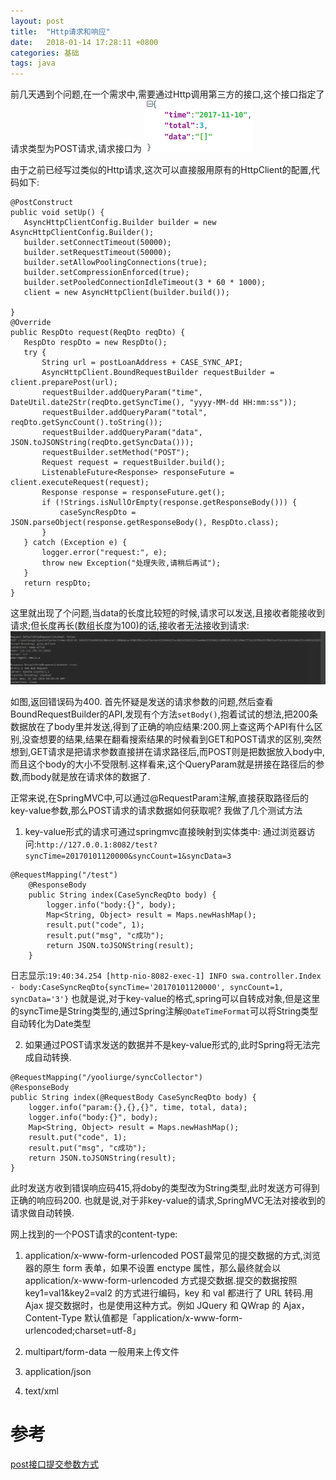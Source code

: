 ```yaml
---
layout: post
title:  "Http请求和响应"
date:   2018-01-14 17:28:11 +0800
categories: 基础
tags: java
---
```


前几天遇到个问题,在一个需求中,需要通过Http调用第三方的接口,这个接口指定了请求类型为POST请求,请求接口为
![](/_pic/201801/httpReq.png)

由于之前已经写过类似的Http请求,这次可以直接服用原有的HttpClient的配置,代码如下:

~~~
@PostConstruct
public void setUp() {
   AsyncHttpClientConfig.Builder builder = new AsyncHttpClientConfig.Builder();
   builder.setConnectTimeout(50000);
   builder.setRequestTimeout(50000);
   builder.setAllowPoolingConnections(true);
   builder.setCompressionEnforced(true);
   builder.setPooledConnectionIdleTimeout(3 * 60 * 1000);
   client = new AsyncHttpClient(builder.build());

}
@Override
public RespDto request(ReqDto reqDto) {
   RespDto respDto = new RespDto();
   try {
       String url = postLoanAddress + CASE_SYNC_API;
       AsyncHttpClient.BoundRequestBuilder requestBuilder = client.preparePost(url);
       requestBuilder.addQueryParam("time", DateUtil.date2Str(reqDto.getSyncTime(), "yyyy-MM-dd HH:mm:ss"));
       requestBuilder.addQueryParam("total", reqDto.getSyncCount().toString());
       requestBuilder.addQueryParam("data", JSON.toJSONString(reqDto.getSyncData()));
       requestBuilder.setMethod("POST");
       Request request = requestBuilder.build();
       ListenableFuture<Response> responseFuture = client.executeRequest(request);
       Response response = responseFuture.get();
       if (!Strings.isNullOrEmpty(response.getResponseBody())) {
           caseSyncRespDto = JSON.parseObject(response.getResponseBody(), RespDto.class);
       }
   } catch (Exception e) {
       logger.error("request:", e);
       throw new Exception("处理失败,请稍后再试");
   }
   return respDto;
}
~~~

这里就出现了个问题,当data的长度比较短的时候,请求可以发送,且接收者能接收到请求;但长度再长(数组长度为100)的话,接收者无法接收到请求:
![](/_pic/201801/untitled.png)

如图,返回错误码为400.
首先怀疑是发送的请求参数的问题,然后查看BoundRequestBuilder的API,发现有个方法`setBody()`,抱着试试的想法,把200条数据放在了body里并发送,得到了正确的响应结果:200.网上查这两个API有什么区别,没查想要的结果,结果在翻看搜索结果的时候看到GET和POST请求的区别,突然想到,GET请求是把请求参数直接拼在请求路径后,而POST则是把数据放入body中,而且这个body的大小不受限制.这样看来,这个QueryParam就是拼接在路径后的参数,而body就是放在请求体的数据了.

正常来说,在SpringMVC中,可以通过@RequestParam注解,直接获取路径后的key-value参数,那么POST请求的请求数据如何获取呢?
我做了几个测试方法

1. key-value形式的请求可通过springmvc直接映射到实体类中:
通过浏览器访问:`http://127.0.0.1:8082/test?syncTime=20170101120000&syncCount=1&syncData=3`
~~~
@RequestMapping("/test")
    @ResponseBody
    public String index(CaseSyncReqDto body) {
        logger.info("body:{}", body);
        Map<String, Object> result = Maps.newHashMap();
        result.put("code", 1);
        result.put("msg", "c成功");
        return JSON.toJSONString(result);
    }
~~~
日志显示:`19:40:34.254 [http-nio-8082-exec-1] INFO swa.controller.Index - body:CaseSyncReqDto{syncTime='20170101120000', syncCount=1, syncData='3'}`
也就是说,对于key-value的格式,spring可以自转成对象,但是这里的syncTime是String类型的,通过Spring注解`@DateTimeFormat`可以将String类型自动转化为Date类型

2. 如果通过POST请求发送的数据并不是key-value形式的,此时Spring将无法完成自动转换.

~~~
@RequestMapping("/yooliurge/syncCollector")
@ResponseBody
public String index(@RequestBody CaseSyncReqDto body) {
    logger.info("param:{},{},{}", time, total, data);
    logger.info("body:{}", body);
    Map<String, Object> result = Maps.newHashMap();
    result.put("code", 1);
    result.put("msg", "c成功");
    return JSON.toJSONString(result);
}
~~~
此时发送方收到错误响应码415,将doby的类型改为String类型,此时发送方可得到正确的响应码200.
也就是说,对于非key-value的请求,SpringMVC无法对接收到的请求做自动转换.

网上找到的一个POST请求的content-type:
1. application/x-www-form-urlencoded
POST最常见的提交数据的方式,浏览器的原生 form 表单，如果不设置 enctype 属性，那么最终就会以 application/x-www-form-urlencoded 方式提交数据.提交的数据按照 key1=val1&key2=val2 的方式进行编码，key 和 val 都进行了 URL 转码.用 Ajax 提交数据时，也是使用这种方式。例如 JQuery 和 QWrap 的 Ajax，Content-Type 默认值都是「application/x-www-form-urlencoded;charset=utf-8」

2. multipart/form-data
一般用来上传文件

3. application/json
4. text/xml

# 参考
[post接口提交参数方式](http://blog.csdn.net/muier/article/details/50946848)
